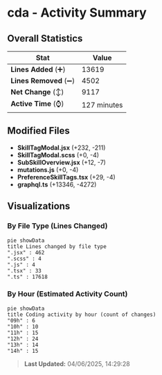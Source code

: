 # cda - Activity Summary 

## Overall Statistics

| Stat                   | Value                                                             |
| ---------------------- | ----------------------------------------------------------------- |
| **Lines Added** (➕)   | 13619                                          |
| **Lines Removed** (➖) | 4502                                        |
| **Net Change** (↕)    | 9117                |
| **Active Time** (⌚)   | 127 minutes |


## Modified Files
- **SkillTagModal.jsx** (+232, -211)
- **SkillTagModal.scss** (+0, -4)
- **SubSkillOverview.jsx** (+12, -7)
- **mutations.js** (+0, -4)
- **PreferenceSkillTags.tsx** (+29, -4)
- **graphql.ts** (+13346, -4272)

## Visualizations

### By File Type (Lines Changed)

```mermaid
pie showData
title Lines changed by file type
".jsx" : 462
".scss" : 4
".js" : 4
".tsx" : 33
".ts" : 17618
```

### By Hour (Estimated Activity Count)

```mermaid
pie showData
title Coding activity by hour (count of changes)
"09h" : 6
"10h" : 10
"11h" : 15
"12h" : 24
"13h" : 14
"14h" : 15
```


> **Last Updated:** 04/06/2025, 14:29:28